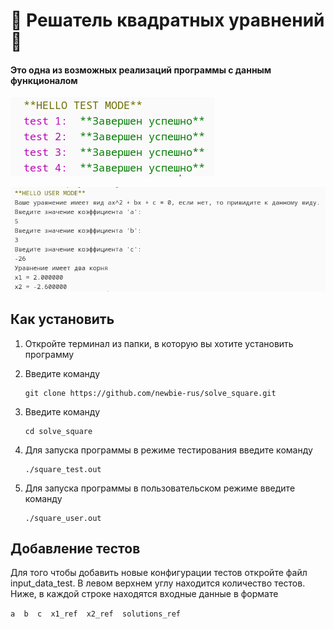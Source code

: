 # :muscle: Решатель квадратных уравнений :muscle:
#### Это одна из возможных реализаций программы с данным функционалом
![](https://github.com/newbie-rus/solve_square/blob/main/kod_test.png?raw=true)

![](https://github.com/newbie-rus/solve_square/blob/main/kod_user.png?raw=true)
## Как установить
1) Откройте терминал из папки, в которую вы хотите установить программу

2) Введите команду
   ```
   git clone https://github.com/newbie-rus/solve_square.git
   ```
3) Введите команду
   ```
   cd solve_square
   ```
4) Для запуска программы в режиме тестирования введите команду
    ```
    ./square_test.out
    ```
5) Для запуска программы в пользовательском режиме введите команду
   ```
   ./square_user.out
   ```

## Добавление тестов
Для того чтобы добавить новые конфигурации тестов откройте файл input_data_test.
В левом верхнем углу находится количество тестов.
Ниже, в каждой строке находятся входные данные в формате

`a  b  c  x1_ref  x2_ref  solutions_ref`
